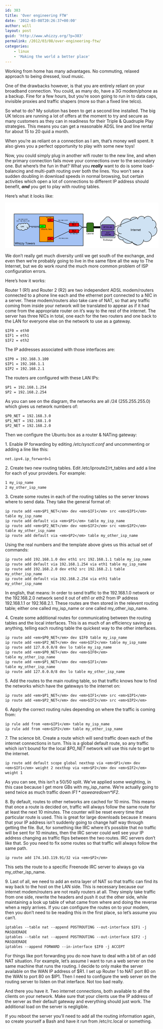 ```yaml
---
id: 383
title: 'Over engineering FTW'
date: '2012-03-08T20:26:37+00:00'
author: will
layout: post
guid: 'http://www.whizzy.org/?p=383'
permalink: /2012/03/08/over-engineering-ftw/
categories:
    - linux
    - 'Making the world a better place'
---
```


Working from home has many advantages. No commuting, relaxed approach to being dressed, loud music.

One of the drawbacks however, is that you are entirely reliant on your broadband connection. You could, as many do, have a 3G modem/phone as a backup. Fine for a few hours, but you’re soon going to run in to data caps, invisible proxies and traffic shapers (more so than a fixed line telco).

So what to do? My solution has been to get a second line installed. The big UK telcos are running a lot of offers at the moment to try and secure as many customers as they can in readiness for their Triple &amp; Quadruple Play strategies. This means you can get a reasonable ADSL line and line rental for about 15 to 20 quid a month.

When you’re as reliant on a connection as I am, that’s money well spent. It also gives you a perfect opportunity to play with some new toys!

Now, you could simply plug in another wifi router to the new line, and when the primary connection fails move your connections over to the secondary one. But where’s the fun in that? What you ***really*** want to do is some load-balancing and multi-path routing over both the lines. You won’t see a sudden doubling in download speeds in normal browsing, but certain activities which open a lot of connections to different IP address should benefit, ***and*** you get to play with routing tables.

Here’s what it looks like:

![](/wp-content/uploads/2012/03/Networksetup.png)

We don’t really get much diversity until we get south of the exchange, and even then we’re probably going to live in the same fibre all the way to The Internet, but we do work round the much more common problem of ISP configuration errors.

Here’s how it works:

Router 1 (R1) and Router 2 (R2) are two independent ADSL modem/routers connected to a phone line each and the ethernet port connected to a NIC in a server. These modem/routers also take care of NAT, so that any traffic coming from inside your network will be translated to appear as if it had come from the appropriate router on it’s way to the rest of the internet. The server has three NICs in total, one each for the two routers and one back to the LAN for everyone else on the network to use as a gateway.

```
$IF0 = eth0
$IF1 = eth1
$IF2 = eth2
```

The IP addresses associated with those interfaces are:

```
$IP0 = 192.168.3.100
$IP1 = 192.168.1.1
$IP2 = 192.168.2.1
```

The routers are configured with these LAN IPs:

```
$P1 = 192.168.1.254
$P2 = 192.168.2.254
```

As you can see on the diagram, the networks are all /24 (255.255.255.0) which gives us network numbers of:

```
$P0_NET = 192.168.3.0
$P1_NET = 192.168.1.0
$P2_NET = 192.168.2.0
```

Then we configure the Ubuntu box as a router &amp; NATing gateway:

1\. Enable IP forwarding by editing */etc/sysctl.conf* and uncommenting or adding a line like this:

```
net.ipv4.ip_forward=1
```

2\. Create two new routing tables. Edit /etc/iproute2/rt\_tables and add a line for each of your providers. For example:

```
1 my_isp_name
2 my_other_isp_name
```

3\. Create some routes in each of the routing tables so the server knows where to send data. They take the general format of:

```
ip route add <em>$P1_NET</em> dev <em>$IF1</em> src <em>$IP1</em> table my_isp_name
ip route add default via <em>$P1</em> table my_isp_name
ip route add <em>$P2_NET</em> dev <em>$IF2</em> src <em>$IP2</em> table my_other_isp_name
ip route add default via <em>$P2</em> table my_other_isp_name
```

Using the real numbers and the template above gives us this actual set of commands:

```
ip route add 192.168.1.0 dev eth1 src 192.168.1.1 table my_isp_name
ip route add default via 192.168.1.254 via eth1 table my_isp_name
ip route add 192.168.2.0 dev eth2 src 192.168.2.1 table my_other_isp_name
ip route add default via 192.168.2.254 via eth1 table my_other_isp_name
```

In english, that means: In order to send traffic to the 192.168.1.0 network or the 192.168.2.0 network send it out of eth1 or eth2 from IP address 192.168.1.1 or 192.168.2.1. These routes are then stored in the relevent routing table; either one called my\_isp\_name or one called my\_other\_isp\_name.

4\. Create some additional routes for communicating between the routing tables and the local interfaces. This is as much of an efficiency saving as anything, telling each routing table the quickest way to the other interfaces.

```
ip route add <em>$P0_NET</em> dev $IF0 table my_isp_name
ip route add <em>$P2_NET</em> dev <em>$IF2</em> table my_isp_name
ip route add 127.0.0.0/8 dev lo table my_isp_name
ip route add <em>$P0_NET</em> dev <em>$IF0</em> table my_other_isp_name
ip route add <em>$P1_NET</em> dev <em>$IF1</em> table my_other_isp_name
ip route add 127.0.0.0/8 dev lo table my_other_isp_name
```

5\. Add the routes to the main routing table, so that traffic knows how to find the networks which have the gateways to the internet on:

```
ip route add <em>$P1_NET</em> dev <em>$IF1</em> src <em>$IP1</em>
ip route add <em>$P2_NET</em> dev <em>$IF2</em> src <em>$IP2</em>
```

6\. Apply the correct routing rules depending on where the traffic is coming from:

```
ip rule add from <em>$IP1</em> table my_isp_name
ip rule add from <em>$IP2</em> table my_other_isp_name
```

7\. The science bit. Create a route which will send traffic down each of the internet connections in turn. This is a global default route, so any traffic which isn’t bound for the local *$P0\_NET* network will use this rule to get to the internet.

```
ip route add default scope global nexthop via <em>$P1</em> dev <em>$IF1</em> weight 2 nexthop via <em>$P2</em> dev <em>$IF2</em> weight 1
```

As you can see, this isn’t a 50/50 split. We’ve applied some weighting, in this case because I get more GBs with my\_isp\_name. We’re actually going to send twice as much traffic down *$IF1* as we are down *$IF2*.

8\. By default, routes to other networks are cached for 10 mins. This means that once a route is decided on, traffic will always follow the same route for at least the next 10 minutes. The counter will be reset every time that particular route is used. This is great for large downloads because it means that your IP address isn’t suddenly going to change half way through getting the file. But, for something like IRC where it’s possible that no traffic will be sent for 10 minutes, then the IRC server could well see your IP address changing as traffic flips between the two routes. IRC servers don’t like that. So you need to fix some routes so that traffic will always follow the same path.

```
ip route add 174.143.119.91/32 via <em>$P2</em>
```

This sets the route to a specific Freenode IRC server to always go via my\_other\_isp\_name.

9\. Last of all, we need to add an extra layer of NAT so that traffic can find its way back to the host on the LAN side. This is necessary because our internet modem/routers are not really routers at all. They simply take traffic from one side, rewrite the headers and push it out the other side, while maintaining a look up table of what came from where and doing the reverse when a reply arrives. If you can configure the routes on to your modem, then you don’t need to be reading this in the first place, so let’s assume you can’t.

```
iptables --table nat --append POSTROUTING --out-interface $IF1 -j MASQUERADE
iptables --table nat --append POSTROUTING --out-interface $IF2 -j MASQUERADE
iptables --append FORWARD --in-interface $IF0 -j ACCEPT
```

For things like port forwarding you do now have to deal with a bit of an odd NAT situation. For example, let’s assume I want to run a web server on the same machine that runs the routing. I decide to only make the server available on the WAN IP address of $R1. I set up Router 1 to NAT port 80 on the WAN to port 80 on $IP1. Then I need to configure the web server on the routing server to listen on that interface. Not too bad really.

And there you have it. Two internet connections, both available to all the clients on your network. Make sure that your clients use the IP address of the server as their default gateway and everything should just work. The additional load on the server is negligible.

If you reboot the server you’ll need to add all the routing information again, so create yourself a Bash and have it run from /etc/rc.local or something.